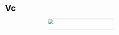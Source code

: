 # Vc
<p align="center"><a href="https://my.scalingo.com/deploy?template=https://github.com/zaakir10/Vc"> <img src="https://cdn.scalingo.com/deploy/button.svg" width="220" height="38.45"/></a></p>
